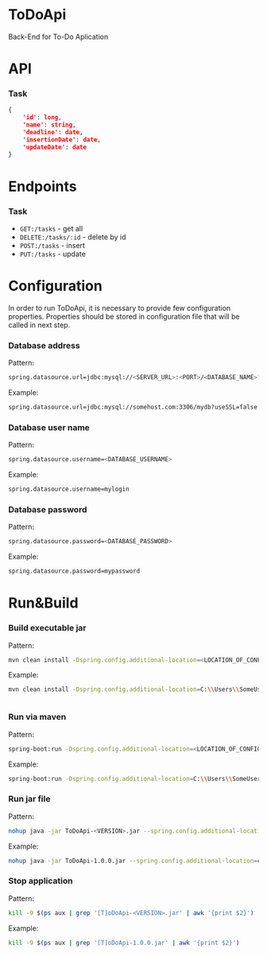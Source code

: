 # ToDoApi
Back-End for To-Do Aplication

# API

### Task

```json
{
	'id': long,
	'name': string,
	'deadline': date,
	'insertionDate': date,
	'updateDate': date
}
```

# Endpoints

### Task

 * `GET:/tasks` - get all
 * `DELETE:/tasks/:id` - delete by id
 * `POST:/tasks` - insert
 * `PUT:/tasks` - update


# Configuration

In order to run ToDoApi, it is necessary to provide few configuration properties. Properties should be stored in configuration file that will be called in next step.

### Database address

Pattern:
```sh
spring.datasource.url=jdbc:mysql://<SERVER_URL>:<PORT>/<DATABASE_NAME>?useSSL=false
```

Example:
```sh
spring.datasource.url=jdbc:mysql://somehost.com:3306/mydb?useSSL=false
```

### Database user name

Pattern:
```sh
spring.datasource.username=<DATABASE_USERNAME>
```

Example:
```sh
spring.datasource.username=mylogin
```

### Database password

Pattern:
```sh
spring.datasource.password=<DATABASE_PASSWORD>
```

Example:
```sh
spring.datasource.password=mypassword
```

# Run&Build

### Build executable jar

Pattern:
```sh
mvn clean install -Dspring.config.additional-location=<LOCATION_OF_CONFIG_PROPERTIES_FILE>
```

Example:
```sh
mvn clean install -Dspring.config.additional-location=C:\\Users\\SomeUser\\config.properties
```

```sh

```

### Run via maven

Pattern:
```sh
spring-boot:run -Dspring.config.additional-location=<LOCATION_OF_CONFIG_PROPERTIES_FILE>
```

Example:
```sh
spring-boot:run -Dspring.config.additional-location=C:\\Users\\SomeUser\\config.properties
```

### Run jar file

Pattern:
```sh
nohup java -jar ToDoApi-<VERSION>.jar --spring.config.additional-location=<LOCATION_OF_CONFIG_PROPERTIES_FILE> &
```

Example:
```sh
nohup java -jar ToDoApi-1.0.0.jar --spring.config.additional-location=config.properties &
```

### Stop application

Pattern:
```sh
kill -9 $(ps aux | grep '[T]oDoApi-<VERSION>.jar' | awk '{print $2}')
```

Example:
```sh
kill -9 $(ps aux | grep '[T]oDoApi-1.0.0.jar' | awk '{print $2}')
```
